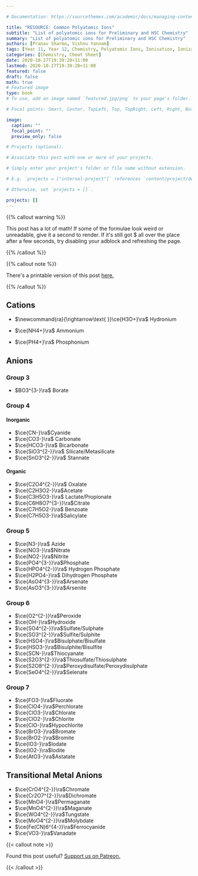 ```yaml
---

# Documentation: https://sourcethemes.com/academic/docs/managing-content/

title: "RESOURCE: Common Polyatomic Ions"
subtitle: "List of polyatomic ions for Preliminary and HSC Chemistry"
summary: "List of polyatomic ions for Preliminary and HSC Chemistry"
authors: [Pranav Sharma, Vishnu Yannam]
tags: [Year 11, Year 12, Chemistry, Polyatomic Ions, Ionisation, Ionization, Anion, Cation, Polyatomic, Ion, Ions, Bonding, Chemical Bonding, Cheat Sheet]
categories: [Chemistry, Cheat Sheet]
date: 2020-10-27T19:39:28+11:00
lastmod: 2020-10-27T19:39:28+11:00
featured: false
draft: false
math: true
# Featured image
type: book
# To use, add an image named `featured.jpg/png` to your page's folder.

# Focal points: Smart, Center, TopLeft, Top, TopRight, Left, Right, BottomLeft, Bottom, BottomRight.

image:
  caption: ""
  focal_point: ""
  preview_only: false

# Projects (optional).

# Associate this post with one or more of your projects.

# Simply enter your project's folder or file name without extension.

# E.g. `projects = ["internal-project"]` references `content/project/deep-learning/index.md`.

# Otherwise, set `projects = []`.

projects: []
---
```


{{% callout warning %}}

This post has a lot of math! If some of the formulae look weird or unreadable, give it a second to render. If it's still got \$ all over the place after a few seconds, try disabling your adblock and refreshing the page.

{{% /callout %}}

{{% callout note %}}

There's a printable version of this post [here.](/jsdelivr-proxy/gh/psharma04/academic-kickstart@latest/content/courses/chemistry-prelim/Common%20Polyatomic%20Ions.pdf)

{{% /callout %}}

## Cations

- $\newcommand{ra}{\rightarrow\text{ }}\ce{H3O+}\ra$ Hydronium

- $\ce{NH4+}\ra$ Ammonium

- $\ce{PH4+}\ra$ Phosphonium

## Anions

### Group 3

- $BO3^{3-}\ra$ Borate

### Group 4

#### Inorganic

- $\ce{CN-}\ra$Cyanide
- $\ce{CO3-}\ra$ Carbonate
- $\ce{HCO3-}\ra$ Bicarbonate
- $\ce{SiO3^{2-}}\ra$ Silicate/Metasilicate
- $\ce{SnO3^{2-}}\ra$ Stannate

#### Organic

- $\ce{C2O4^{2-}}\ra$ Oxalate
- $\ce{C2H3O2-}\ra$Acetate
- $\ce{C3H5O3-}\ra$ Lactate/Propionate
- $\ce{C6H8O7^{3-}}\ra$Citrate
- $\ce{C7H5O2-}\ra$ Benzoate
- $\ce{C7H5O3-}\ra$Salicylate

### Group 5

- $\ce{N3-}\ra$ Azide
- $\ce{NO3-}\ra$Nitrate
- $\ce{NO2-}\ra$Nitrite
- $\ce{PO4^{3-}}\ra$Phosphate
- $\ce{HPO4^{2-}}\ra$ Hydrogen Phosphate
- $\ce{H2PO4-}\ra$ Dihydrogen Phosphate
- $\ce{AsO4^{3-}}\ra$Arsenate
- $\ce{AsO3^{3-}}\ra$Arsenite

### Group 6

- $\ce{O2^{2-}}\ra$Peroxide
- $\ce{OH-}\ra$Hydroxide
- $\ce{SO4^{2-}}\ra$Sulfate/Sulphate
- $\ce{SO3^{2-}}\ra$Sulfite/Sulphite
- $\ce{HSO4-}\ra$Bisulphate/Bisulfate
- $\ce{HSO3-}\ra$Bisulphite/Bisulfite
- $\ce{SCN-}\ra$Thiocyanate
- $\ce{S2O3^{2-}}\ra$Thiosulfate/Thiosulphate
- $\ce{S2O8^{2-}}\ra$Peroxydisulfate/Peroxydisulphate
- $\ce{SeO4^{2-}}\ra$Selenate

### Group 7

- $\ce{FO3-}\ra$Fluorate
- $\ce{ClO4-}\ra$Perchlorate
- $\ce{ClO3-}\ra$Chlorate
- $\ce{ClO2-}\ra$Chlorite
- $\ce{ClO-}\ra$Hypochlorite
- $\ce{BrO3-}\ra$Bromate
- $\ce{BrO2-}\ra$Bromite
- $\ce{IO3-}\ra$Iodate
- $\ce{IO2-}\ra$Iodite
- $\ce{AtO3-}\ra$Astatate

## Transitional Metal Anions

- $\ce{CrO4^{2-}}\ra$Chromate
- $\ce{Cr2O7^{2-}}\ra$Dichromate
- $\ce{MnO4-}\ra$Permaganate
- $\ce{MnO4^{2-}}\ra$Maganate
- $\ce{WO4^{2-}}\ra$Tungstate
- $\ce{MoO4^{2-}}\ra$Molybdate
- $\ce{Fe(CN)6^{4-}}\ra$Ferrocyanide
- $\ce{VO3-}\ra$Vanadate

{{< callout note >}}

Found this post useful? [Support us on Patreon.](https://patreon.com/schoolnotes)

{{< /callout >}}